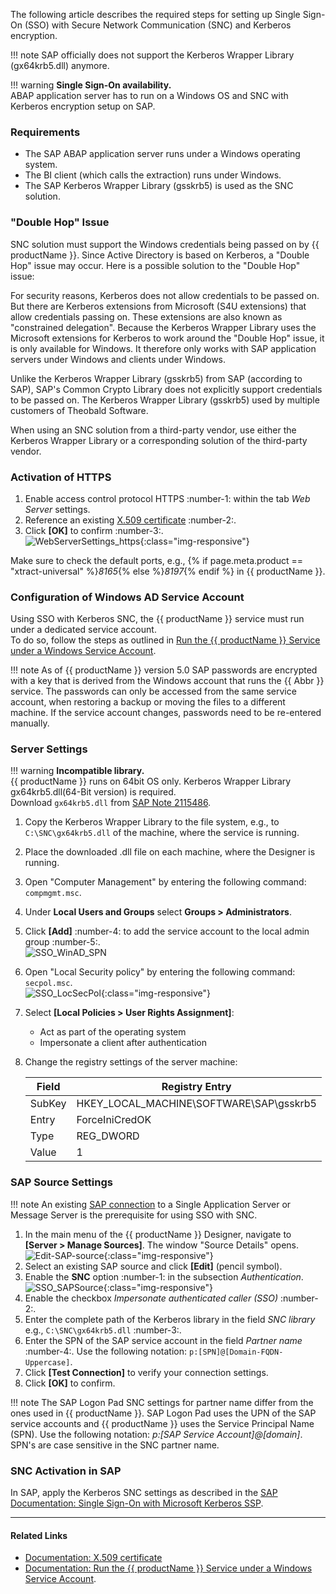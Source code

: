 
The following article describes the required steps for setting up Single Sign-On (SSO) with Secure Network Communication (SNC) and Kerberos encryption.

!!! note
	SAP officially does not support the Kerberos Wrapper Library (gx64krb5.dll) anymore.

!!! warning
	**Single Sign-On availability.** <br> 
	ABAP application server has to run on a Windows OS and SNC with Kerberos encryption setup on SAP.

### Requirements

- The SAP ABAP application server runs under a Windows operating system. 
- The BI client (which calls the extraction) runs under Windows.
- The SAP Kerberos Wrapper Library (gsskrb5) is used as the SNC solution.

### "Double Hop" Issue

SNC solution must support the Windows credentials being passed on by {{ productName }}. 
Since Active Directory is based on Kerberos, a "Double Hop" issue may occur. 
Here is a possible solution to the "Double Hop" issue:<br>

For security reasons, Kerberos does not allow credentials to be passed on. 
But there are Kerberos extensions from Microsoft (S4U extensions) that allow credentials passing on. 
These extensions are also known as "constrained delegation".
Because the Kerberos Wrapper Library uses the Microsoft extensions for Kerberos to work around the "Double Hop" issue, it is only available for Windows. 
It therefore only works with SAP application servers under Windows and clients under Windows.

Unlike the Kerberos Wrapper Library (gsskrb5) from SAP (according to SAP), SAP's Common Crypto Library does not explicitly support credentials to be passed on. 
The Kerberos Wrapper Library (gsskrb5) used by multiple customers of Theobald Software.

When using an SNC solution from a third-party vendor, use either the Kerberos Wrapper Library or a corresponding solution of the third-party vendor.


### Activation of HTTPS 

1. Enable access control protocol HTTPS :number-1: within the tab *Web Server* settings.
2. Reference an existing [X.509 certificate](../documentation/access-restrictions/install-x.509-certificate.md) :number-2:.<br>
3. Click **[OK]** to confirm :number-3:.<br>
![WebServerSettings_https](../assets/images/articles/sso/Server-Settings-Webserver-HTTPS.png){:class="img-responsive"}

Make sure to check the default ports, e.g., {% if page.meta.product == "xtract-universal" %}*8165*{% else %}*8197*{% endif %} in {{ productName }}.


### Configuration of Windows AD Service Account

Using SSO with Kerberos SNC, the {{ productName }} service must run under a dedicated service account.  
To do so, follow the steps as outlined in [Run the {{ productName }} Service under a Windows Service Account](../documentation/server/service-account.md).

!!! note
	As of {{ productName }} version 5.0 SAP passwords are encrypted with a key that is derived from the Windows account that runs the {{ Abbr }} service.
	The passwords can only be accessed from the same service account, when restoring a backup or moving the files to a different machine. 
	If the service account changes, passwords need to be re-entered manually.

### Server Settings

!!! warning
	**Incompatible library.** <br>
	{{ productName }} runs on 64bit OS only. Kerberos Wrapper Library gx64krb5.dll(64-Bit version) is required. <br>
	Download `gx64krb5.dll` from [SAP Note 2115486](https://launchpad.support.sap.com/#/notes/2115486).

1. Copy the Kerberos Wrapper Library to the file system, e.g., to `C:\SNC\gx64krb5.dll` of the machine, where the service is running.
2. Place the downloaded .dll file on each machine, where the Designer is running.
3. Open "Computer Management" by entering the following command: `compmgmt.msc`.
4. Under **Local Users and Groups** select **Groups > Administrators**.
5. Click **[Add]** :number-4: to add the service account to the local admin group :number-5:.<br>
![SSO_WinAD_SPN](../assets/images/articles/sso/admin-groups-xu-service-account.png)
6. Open "Local Security policy" by entering the following command: `secpol.msc`. <br>
![SSO_LocSecPol](../assets/images/articles/sso/SSO-LocSecPol.png){:class="img-responsive"}
7. Select **[Local Policies > User Rights Assignment]**:
    - Act as part of the operating system 
    - Impersonate a client after authentication
8. Change the registry settings of the server machine:

	**Field** | **Registry Entry**
	------------ | -------------
	SubKey | HKEY_LOCAL_MACHINE\SOFTWARE\SAP\gsskrb5
	Entry | ForceIniCredOK
	Type | REG_DWORD
	Value | 1


### SAP Source Settings

!!! note 
	An existing [SAP connection](../documentation/sap-connection/index.md) to a Single Application Server or Message Server is the prerequisite for using SSO with SNC.

1. In the main menu of the {{ productName }} Designer, navigate to **[Server > Manage Sources]**. The window "Source Details" opens.<br>
![Edit-SAP-source](../assets/images/articles/sso/edit-sap-source.png){:class="img-responsive"}
2. Select an existing SAP source and click **[Edit]** (pencil symbol).
3. Enable the **SNC** option :number-1: in the subsection *Authentication*.<br>
![SSO_SAPSource](../assets/images/articles/sso/SSO-SAP-Source.png){:class="img-responsive"}
4. Enable the checkbox *Impersonate authenticated caller (SSO)* :number-2:.
5. Enter the complete path of the Kerberos library in the field *SNC library*
e.g., `C:\SNC\gx64krb5.dll` :number-3:.
6. Enter the SPN of the SAP service account in the field *Partner name* :number-4:. Use the following notation: `p:[SPN]@[Domain-FQDN-Uppercase]`.	
7. Click **[Test Connection]** to verify your connection settings.
8. Click **[OK]** to confirm.

!!! note 
	The SAP Logon Pad SNC settings for partner name differ from the ones used in {{ productName }}. SAP Logon Pad uses the UPN of the SAP service accounts and {{ productName }} uses the Service Principal Name (SPN). 
	Use the following notation: *p:[SAP Service Account]@[domain]*. SPN's are case sensitive in the SNC partner name.

### SNC Activation in SAP

In SAP, apply the Kerberos SNC settings as described in the [SAP Documentation: Single Sign-On with Microsoft Kerberos SSP](https://help.sap.com/viewer/e815bb97839a4d83be6c4fca48ee5777/7.5.9/EN-US/440ebf6c9b2b0d1ae10000000a114a6b.html).

****
#### Related Links
- [Documentation: X.509 certificate](../documentation/access-restrictions/install-x.509-certificate.md)
- [Documentation: Run the {{ productName }} Service under a Windows Service Account](../documentation/server/service-account.md).
